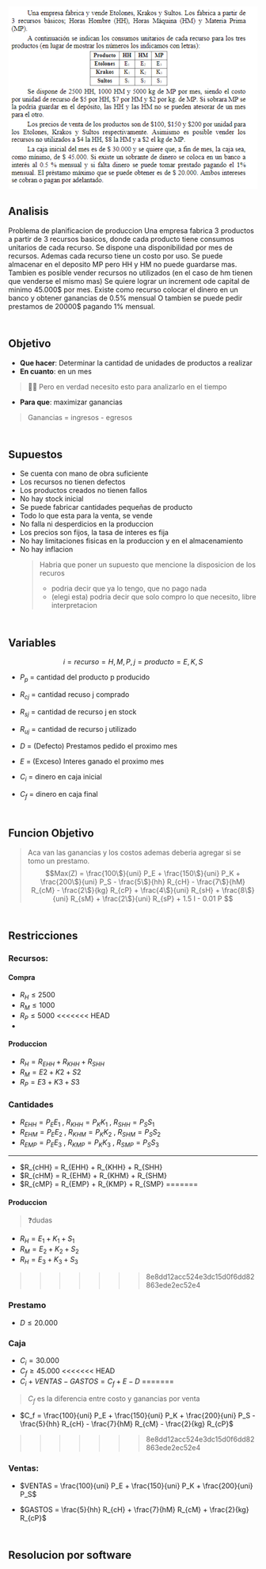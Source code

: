 ![alt text](2.23.png)
## Analisis

Problema de planificacion de produccion
Una empresa fabrica 3 productos a partir de 3 recursos basicos, donde cada producto tiene consumos unitarios de cada recurso.
Se dispone una disponibilidad por mes de recursos. Ademas cada recurso tiene un costo por uso.
Se puede almacenar en el deposito MP pero HH y HM no puede guardarse mas.
Tambien es posible vender recursos no utilizados (en el caso de hm tienen que venderse el mismo mas)
Se quiere lograr un increment ode capital de minimo 45.000$ por mes.
Existe como recurso colocar el dinero en un banco y obtener ganancias de 0.5% mensual
O tambien se puede pedir prestamos de 20000$ pagando 1% mensual.



## <br> Objetivo
- **Que hacer**: Determinar la cantidad de unidades de productos a realizar
- **En cuanto**: en un mes 
> ✋🏻 Pero en verdad necesito esto para analizarlo en el tiempo 
- **Para que**: maximizar ganancias
>Ganancias = ingresos - egresos



## <br> Supuestos
- Se cuenta con mano de obra suficiente
- Los recursos no tienen defectos
- Los productos creados no tienen fallos
- No hay stock inicial
- Se puede fabricar cantidades pequeñas de producto
- Todo lo que esta para la venta, se vende
- No falla ni desperdicios en la produccion
- Los precios son fijos, la tasa de interes es fija
- No hay limitaciones fisicas en la produccion y en el almacenamiento
- No hay inflacion
  > Habria que poner un supuesto que mencione la disposicion de los recuros
  > - podria decir que ya lo tengo, que no pago nada
  > - (elegi esta) podria decir que solo compro lo que necesito, libre interpretacion




## <br> Variables
$$i = recurso = {H, M, P} , j = producto = {E, K, S}$$

- $P_p$ = cantidad del producto p producido
- $R_{cj}$ = cantidad recuso j comprado
- $R_{sj}$ = cantidad de recurso j en stock
- $R_{uj}$ = cantidad de recurso j utilizado

- $D$ = (Defecto) Prestamos pedido el proximo mes
- $E$ = (Exceso) Interes ganado el proximo mes
- $C_i$ = dinero en caja inicial
- $C_f$ = dinero en caja final




## <br> Funcion Objetivo
> Aca van las ganancias y los costos
> ademas deberia agregar si se tomo un prestamo.
$$Max(Z) = \frac{100\$}{uni} P_E + \frac{150\$}{uni} P_K + \frac{200\$}{uni} P_S - \frac{5\$}{hh} R_{cH} - \frac{7\$}{hM} R_{cM} - \frac{2\$}{kg} R_{cP} + \frac{4\$}{uni} R_{sH} + \frac{8\$}{uni} R_{sM} + \frac{2\$}{uni}  R_{sP} + 1.5 I - 0.01 P $$




## <br> Restricciones

### Recursos:
#### Compra
  - $R_H \le 2500$
  - $R_M \le 1000$
  - $R_P \le 5000$
<<<<<<< HEAD
- 
#### Produccion
  - $R_H = R_{EHH} + R_{KHH} + R_{SHH}$
  - $R_M = E2 + K2 + S2$
  - $R_P = E3 + K3 + S3$

### Cantidades
  - $R_{EHH} = P_E E_1$ , $R_{KHH} = P_K K_1$ , $R_{SHH} = P_S S_1$ 
  - $R_{EHM} = P_E E_2$ , $R_{KHM} = P_K K_2$ , $R_{SHM} = P_S S_2$ 
  - $R_{EMP} = P_E E_3$ , $R_{KMP} = P_K K_3$ , $R_{SMP} = P_S S_3$ 
---
  - $R_{cHH} = R_{EHH} + R_{KHH} + R_{SHH}
  - $R_{cHM} = R_{EHM} + R_{KHM} + R_{SHM}
  - $R_{cMP} = R_{EMP} + R_{KMP} + R_{SMP}
=======

#### Produccion
> ❓dudas
  - $R_H = E_1 + K_1 + S_1$
  - $R_M = E_2 + K_2 + S_2$
  - $R_H = E_3 + K_3 + S_3$
>>>>>>> 8e8dd12acc524e3dc15d0f6dd82863ede2ec52e4

### Prestamo
  - $D \le 20.000$

### Caja 
  - $C_i = 30.000$
  - $C_f \ge 45.000$
<<<<<<< HEAD
  - $C_i + VENTAS - GASTOS = C_f + E - D$
=======
> $C_f$ es la diferencia entre costo y ganancias por venta
  - $C_f = \frac{100}{uni} P_E + \frac{150}{uni} P_K + \frac{200}{uni} P_S - \frac{5}{hh} R_{cH} - \frac{7}{hM} R_{cM} - \frac{2}{kg} R_{cP}$

>>>>>>> 8e8dd12acc524e3dc15d0f6dd82863ede2ec52e4


### Ventas:
- $VENTAS = \frac{100}{uni} P_E + \frac{150}{uni} P_K + \frac{200}{uni} P_S$
  
- $GASTOS = \frac{5}{hh} R_{cH} + \frac{7}{hM} R_{cM} + \frac{2}{kg} R_{cP}$

## <br> Resolucion por software


